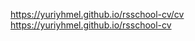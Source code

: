 <!-- @format -->

https://yuriyhmel.github.io/rsschool-cv/cv
https://yuriyhmel.github.io/rsschool-cv
